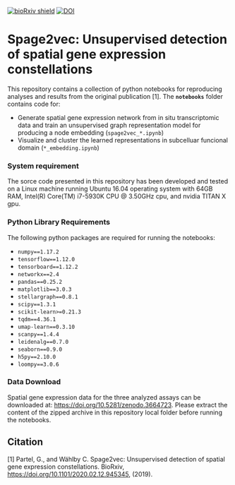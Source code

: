 [![bioRxiv shield](https://img.shields.io/badge/bioRxiv-10.1101/765842-red.svg)](https://doi.org/10.1101/2020.02.12.945345)
[![DOI](https://zenodo.org/badge/239975864.svg)](https://zenodo.org/badge/latestdoi/239975864)

# Spage2vec: Unsupervised detection of spatial gene expression constellations


This repository contains a collection of python notebooks for reproducing analyses and results from the original publication [1]. The **`notebooks`** folder contains code for:
  - Generate spatial gene expression network from in situ transcriptomic data and train an unsupervised graph representation model for producing a node embedding (`spage2vec_*.ipynb`)
  - Visualize and cluster the learned representations in subcelluar funcional domain (`*_embedding.ipynb`)

### System requirement
The sorce code presented in this repository has been developed and tested on a Linux machine running Ubuntu 16.04 operating system with 64GB RAM, Intel(R) Core(TM) i7-5930K CPU @ 3.50GHz cpu, and nvidia TITAN X gpu.

### Python Library Requirements
The following python packages are required for running the notebooks:
  - `numpy==1.17.2`
  - `tensorflow==1.12.0`
  - `tensorboard==1.12.2`
  - `networkx==2.4`
  - `pandas==0.25.2`
  - `matplotlib==3.0.3`
  - `stellargraph==0.8.1`
  - `scipy==1.3.1`
  - `scikit-learn>=0.21.3`
  - `tqdm==4.36.1`
  - `umap-learn==0.3.10`
  - `scanpy==1.4.4`
  - `leidenalg==0.7.0`
  - `seaborn==0.9.0`
  - `h5py==2.10.0`
  - `loompy==3.0.6`

### Data Download
Spatial gene expression data for the three analyzed assays can be downloaded at: https://doi.org/10.5281/zenodo.3664723. Please extract the content of the zipped archive in this repository local folder before running the notebooks.

## Citation
[1] Partel, G., and Wählby C. Spage2vec: Unsupervised detection of spatial gene expression constellations. BioRxiv, https://doi.org/10.1101/2020.02.12.945345, (2019).
